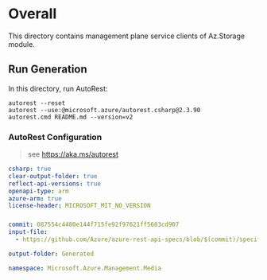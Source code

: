 # Overall
This directory contains management plane service clients of Az.Storage module.

## Run Generation
In this directory, run AutoRest:
```
autorest --reset
autorest --use:@microsoft.azure/autorest.csharp@2.3.90
autorest.cmd README.md --version=v2
```

### AutoRest Configuration
> see https://aka.ms/autorest
``` yaml
csharp: true
clear-output-folder: true
reflect-api-versions: true
openapi-type: arm
azure-arm: true
license-header: MICROSOFT_MIT_NO_VERSION
```



###
``` yaml
commit: 087554c4480e144f715fe92f97621ff5603cd907
input-file:
  - https://github.com/Azure/azure-rest-api-specs/blob/$(commit)/specification/mediaservices/resource-manager/Microsoft.Media/2015-10-01/media.json

output-folder: Generated

namespace: Microsoft.Azure.Management.Media
```
